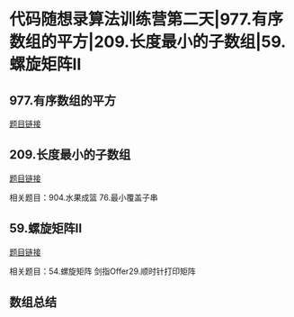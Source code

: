 # 代码随想录算法训练营第二天|977.有序数组的平方|209.长度最小的子数组|59.螺旋矩阵II

## 977.有序数组的平方

[题目链接](https://leetcode.cn/problems/squares-of-a-sorted-array/)


## 209.长度最小的子数组

[题目链接](https://leetcode.cn/problems/minimum-size-subarray-sum/)

相关题目：904.水果成篮 76.最小覆盖子串


## 59.螺旋矩阵II

[题目链接](https://leetcode.cn/problems/spiral-matrix-ii/)

相关题目：54.螺旋矩阵 剑指Offer29.顺时针打印矩阵

## 数组总结


